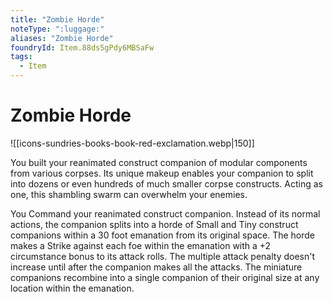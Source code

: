 ```yaml
---
title: "Zombie Horde"
noteType: ":luggage:"
aliases: "Zombie Horde"
foundryId: Item.88ds5gPdy6MBSaFw
tags:
  - Item
---
```


# Zombie Horde
![[icons-sundries-books-book-red-exclamation.webp|150]]

You built your reanimated construct companion of modular components from various corpses. Its unique makeup enables your companion to split into dozens or even hundreds of much smaller corpse constructs. Acting as one, this shambling swarm can overwhelm your enemies.

You Command your reanimated construct companion. Instead of its normal actions, the companion splits into a horde of Small and Tiny construct companions within a 30 foot emanation from its original space. The horde makes a Strike against each foe within the emanation with a +2 circumstance bonus to its attack rolls. The multiple attack penalty doesn't increase until after the companion makes all the attacks. The miniature companions recombine into a single companion of their original size at any location within the emanation.
